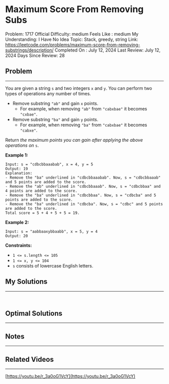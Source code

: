 # Maximum Score From Removing Subs

Problem: 1717
Official Difficulty: medium
Feels Like : medium
My Understanding: I Have No Idea
Topic: Stack, greedy, string
Link: https://leetcode.com/problems/maximum-score-from-removing-substrings/description/
Completed On : July 12, 2024
Last Review: July 12, 2024
Days Since Review: 28

## Problem

---

You are given a string `s` and two integers `x` and `y`. You can perform two types of operations any number of times.

- Remove substring `"ab"` and gain `x` points.
    - For example, when removing `"ab"` from `"cabxbae"` it becomes `"cxbae"`.
- Remove substring `"ba"` and gain `y` points.
    - For example, when removing `"ba"` from `"cabxbae"` it becomes `"cabxe"`.

Return *the maximum points you can gain after applying the above operations on* `s`.

**Example 1:**

```
Input: s = "cdbcbbaaabab", x = 4, y = 5
Output: 19
Explanation:
- Remove the "ba" underlined in "cdbcbbaaabab". Now, s = "cdbcbbaaab" and 5 points are added to the score.
- Remove the "ab" underlined in "cdbcbbaaab". Now, s = "cdbcbbaa" and 4 points are added to the score.
- Remove the "ba" underlined in "cdbcbbaa". Now, s = "cdbcba" and 5 points are added to the score.
- Remove the "ba" underlined in "cdbcba". Now, s = "cdbc" and 5 points are added to the score.
Total score = 5 + 4 + 5 + 5 = 19.
```

**Example 2:**

```
Input: s = "aabbaaxybbaabb", x = 5, y = 4
Output: 20
```

**Constraints:**

- `1 <= s.length <= 105`
- `1 <= x, y <= 104`
- `s` consists of lowercase English letters.

## My Solutions

---

```python

```

```python

```

## Optimal Solutions

---

## Notes

---

 

## Related Videos

---

[https://youtu.be/r_3a0oG1VcY](https://youtu.be/r_3a0oG1VcY)